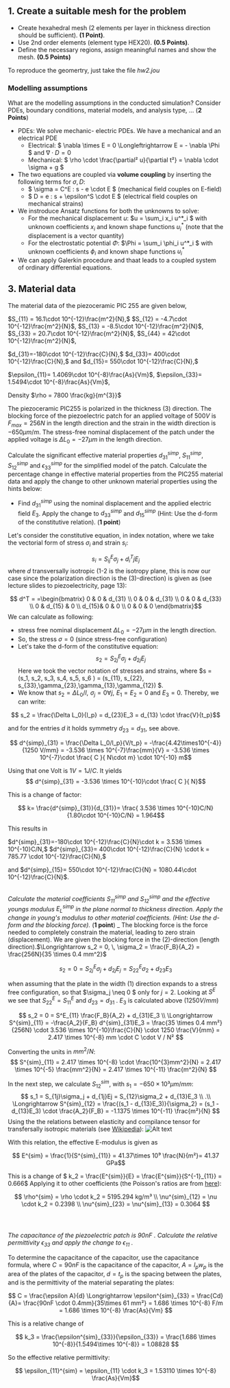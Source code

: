 <script type="text/javascript" src="http://cdn.mathjax.org/mathjax/latest/MathJax.js?config=TeX-AMS-MML_HTMLorMML"></script>
<script type="text/x-mathjax-config"> MathJax.Hub.Config({ tex2jax: {inlineMath: [['$', '$']]}, messageStyle: "none" });</script>


## 1. Create a suitable mesh for the problem

* Create hexahedral mesh (2 elements per layer in thickness direction should be sufficient). **(1 Point)**.
* Use 2nd order elements (element type HEX20). **(0.5 Points)**.
* Define the necessary regions, assign meaningful names and show the mesh.  **(0.5 Points)** 

To reproduce the geomertry, just take the file *hw2.jou*

### Modelling assumptions

What are the modelling assumptions in the conducted simulation? Consider PDEs, boundary conditions, material models, and analysis type, ... (**2 Points**)

- PDEs: We solve mechanic- electric PDEs. We have a mechanical and an electrical PDE
  - Electrical: $ \nabla \times E  = 0 \Longleftrightarrow E = - \nabla \Phi $ and $\nabla \cdot D = 0$
  - Mechanical: $ \rho \cdot \frac{\partial² u}{\partial t²} = \nabla \cdot \sigma + g  $
- The two equations are coupled via **volume coupling** by inserting the following terms for $\sigma , D$:
  - $ \sigma = C^E : s - e \cdot E $ (mechanical field couples on E-field)
  - $ D = e : s + \epsilon^S \cdot E $ (electrical field couples on mechanical strains)
- We instroduce Ansatz functions for both the unknowns to solve:
  - For the mechanical displacement $u$:    $u = \sum_i x_i u^*_i $ with unknown coefficients $x_i$ and known shape functions $u^*_i$ (note that the displacement is a vector quantity)
  - For the electrostatic potential $\Phi$:  $\Phi = \sum_i \phi_i u^*_i $ with unknown coefficients $\phi_i$ and known shape functions $u^*_i$
- We can apply Galerkin procedure and thaat leads to a coupled system of ordinary differential equations.
  

## 3. Material data

The material data of the piezoceramic PIC 255 are given below,

$S_{11} = 16.1\cdot 10^{-12}\frac{m^2}{N},$
$S_{12} = -4.7\cdot 10^{-12}\frac{m^2}{N}$, 
$S_{13} = -8.5\cdot 10^{-12}\frac{m^2}{N}$,
$S_{33} = 20.7\cdot 10^{-12}\frac{m^2}{N}$, 
$S_{44} = 42\cdot 10^{-12}\frac{m^2}{N}$, 

$d_{31}=-180\cdot 10^{-12}\frac{C}{N},$ 
$d_{33}= 400\cdot 10^{-12}\frac{C}{N},$ and
$d_{15}= 550\cdot 10^{-12}\frac{C}{N},$ 

$\epsilon_{11}= 1.4069\cdot 10^{-8}\frac{As}{Vm}$,
$\epsilon_{33}= 1.5494\cdot 10^{-8}\frac{As}{Vm}$,

Density $\rho = 7800 \frac{kg}{m^{3}}$


The piezoceramic PIC255 is polarized in the thickness (3) direction. The blocking force of the piezoelectric patch for an applied voltage of $500V$ is $F_{max} = 256N$ in the length direction and the strain in the width direction is $-650 \mu m/m$. The stress-free nominal displacement of the patch under the applied voltage is $\Delta L_{0} = -27 \mu m$ in the length direction. 
 
Calculate the significant effective material properties $d^{simp}_{31}$, $S^{simp}_{11}$, $S^{simp}_{12}$ and $\epsilon^{simp}_{33}$ for the simplified model of the patch. Calculate the percentage change in effective material properties from the PIC255 material data and apply the change to other unknown material properties using the hints below:
 
* Find $d^{simp}_{31}$ using the nominal displacement and the applied electric field $E_{3}$. Apply the change to $d^{simp}_{33}$ and $d^{simp}_{15}$ (Hint: Use the d-form of the constitutive relation). (**1 point**)

Let's consider the constitutive equation, in index notation, where we take the vectorial form of stress $\sigma_i$ and strain $s_i$:

$$ s_i = S^E_{ij}\sigma_j + d^T_ij E_j  $$
where $d$ transversally isotropic (1-2 is the isotropy plane, this is now our case since the polarization direction is the (3)-direction) is given as (see lecture slides to piezoelectricity, page 13):

$$ d^T = =\begin{bmatrix}
 0 & 0 & d_{31} \\
 0 & 0 & d_{31} \\
 0 & 0 & d_{33} \\
 0 & d_{15} & 0 \\
 d_{15}& 0 & 0 \\
0 & 0 & 0 
\end{bmatrix}$$
We can calculate as following:
- stress free nominal displacement $\Delta L_0 = -27 \mu m$ in the length direction. 
- So, the stress $\sigma = 0$ (since stress-free configuration)
- Let's take the d-form of the constitutive equation:
$$ s_2 = S^E_{2j}\sigma_j + d_{2j} E_j   $$
Here we took the vector notation of stresses and strains, where $s = (s_1, s_2, s_3, s_4, s_5, s_6 ) = (s_{11}, s_{22}, s_{33},\gamma_{23},\gamma_{13},\gamma_{12}) $.
- We know that $s_2 = \Delta L_0 /l, \, \, \sigma_j =0 \forall j, \, \, E_1=E_2=0$ and $E_3=0$. Thereby, we can write:

$$ s_2 = \frac{\Delta L_0}{l_p} = d_{23}E_3 = d_{13} \cdot \frac{V}{t_p}$$

and for the entries $d$ it holds symmetry $d_{23} = d_{31}$, see above. 

$$ d^{simp}_{31}  = \frac{\Delta L_0/l_p}{V/t_p} = -\frac{4.42\times10^{-4}}{1250 V/mm} = -3.536 \times 10^{-7}\frac{mm}{V} = -3.536 \times 10^{-7}\cdot \frac{ C }{ N\cdot m} \cdot 10^{-10} m$$

Using that one Volt is $1V = 1J/C$. It yields
$$ d^{simp}_{31} = -3.536 \times 10^{-10}\cdot \frac{ C }{ N}$$

This is a change of factor:

$$ k= \frac{d^{simp}_{31}}{d_{31}}= 
\frac{ 3.536 \times 10^{-10}C/N}{1.80\cdot 10^{-10}C/N} = 1.964$$

This results in

$d^{simp}_{31}=-180\cdot 10^{-12}\frac{C}{N}\cdot k = 3.536 \times 10^{-10}C/N,$ 
$d^{simp}_{33}= 400\cdot 10^{-12}\frac{C}{N} \cdot k = 785.77 \cdot 10^{-12}\frac{C}{N},$


 and
$d^{simp}_{15}= 550\cdot 10^{-12}\frac{C}{N} = 1080.44\cdot 10^{-12}\frac{C}{N}$.<br><br>

_Calculate the material coefficients $S^{simp}_{11}$ and $S^{simp}_{12}$ and the effective youngs modulus $E^{simp}_{L}$ in the plane normal to thickness direction. Apply the change in young's modulus to other material coefficients. (Hint: Use the d-form and the blocking force)._ (**1 point**)
_
The blocking force is the force needed to completely constrain the material, leading to zero strain (displacement). We are given the blocking force in the (2)-direction (length direction).$\Longrightarrow s_2 = 0, \, \sigma_2 = \frac{F_B}{A_2} = \frac{256N}{35 \times 0.4 mm^2}$

$$ s_2 = 0 = S^E_{2j} \sigma_j + d_{2j}E_j = S^E_{22} \sigma_2 + d_{23}E_3$$

when assuming that the plate in the width (1) direction expands to a stress free configuration, so that $\sigma_j \neq 0 $ only for $j = 2$. Looking at $S^E$ we see that $S^E_{22}=S^E_{11}$ and $d_{23} = d_{31}$ . $E_3$ is calculated above ($1250 V/mm$)

$$
s_2 = 0 = S^E_{11} \frac{F_B}{A_2} + d_{31}E_3 \\
\Longrightarrow  S^{sim}_{11} = -\frac{A_2}{F_B} d^{sim}_{31}E_3
= \frac{35 \times 0.4 mm²}{256N} \cdot  3.536 \times 10^{-10}\frac{C}{N} \cdot 1250 \frac{V}{mm}
= 2.417 \times 10^{-8} mm \cdot C \cdot V / N²
 $$

 Converting the units in $mm^2/N$:
 $$
  S^{sim}_{11}  = 2.417 \times 10^{-8} \cdot \frac{10^{3}mm^2}{N} = 2.417 \times 10^{-5} \frac{mm^2}{N} = 2.417 \times 10^{-11} \frac{m^2}{N}
 $$

In the next step, we calculate $S^{sim}_{12}$, with $s_1 = -650 \times 10³ \mu m/mm$:
$$
s_1 = S_{1j}\sigma_j + d_{1j}Ej = S_{12}\sigma_2 + d_{13}E_3 \\
.\\
\Longrightarrow S^{sim}_{12} = \frac{(s_1 - d_{13}E_3)}{\sigma_2} = (s_1 - d_{13}E_3) \cdot \frac{A_2}{F_B} = -1.1375 \times 10^{-11} \frac{m²}{N}
$$
Using the the relations between elasticity and compilance tensor for transfersally isotropic materials (see [Wikipedia](https://en.wikipedia.org/wiki/Transverse_isotropy)):
![Alt text](compilance_vsEmodulus.png)

With this relation, the effective E-modulus is given as

$$  E^{sim} = \frac{1}{S^{sim}_{11}}  = 41.37\times 10⁹ \frac{N}{m²}= 41.37 GPa$$

This is a change of  $ k_2 = \frac{E^{sim}}{E} = \frac{E^{sim}}{S^{-1}_{11}} =  0.666$
Applying it to other coefficients (the Poisson's ratios are from [here](https://www.researchgate.net/figure/Material-parameters-of-PIC-255_tbl2_259230226)):

$$  
\rho^{sim} = \rho \cdot k_2 = 5195.294 kg/m³ \\
\nu^{sim}_{12} = \nu \cdot k_2 = 0.2398 \\
\nu^{sim}_{23} = \nu^{sim}_{13} = 0.3064
$$
<br><br>

_The capacitance of the piezoelectric patch is 90nF . Calculate the relative permittivity $\epsilon_{33}$ and apply the change to $\epsilon_{11}$ ._

To determine the capacitance of the capacitor, use the capacitance formula,
where $C = 90nF$ is the capacitance of the capacitor, $A=l_pw_p$ is the area of the plates of the capacitor, $d=t_p$ is the spacing between the plates, and is the permittivity of the material separating the plates:

$$  C = \frac{\epsilon A}{d} \Longrightarrow \epsilon^{sim}_{33} = \frac{Cd}{A}= \frac{90nF \cdot 0.4mm}{35\times 61 mm²} = 1.686 \times 10^{-8} F/m = 1.686 \times 10^{-8} \frac{As}{Vm} $$

This is a relative change of

$$ k_3 = \frac{\epsilon^{sim}_{33}}{\epsilon_{33}} = \frac{1.686 \times 10^{-8}}{1.5494\times 10^{-8}} = 1.08828 $$

So the effective relative permittivity:

$$ \epsilon_{11}^{sim} = \epsilon_{11} \cdot k_3 = 1.53110 \times 10^{-8}  \frac{As}{Vm}$$